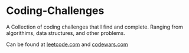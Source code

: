 # Coding-Challenges
A Collection of coding challenges that I find and complete.
Ranging from algorithims, data structures, and other problems. 

Can be found at [leetcode.com](https://www.leetcode.com) and [codewars.com](https://www.codewars.com)

